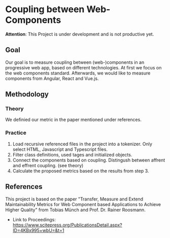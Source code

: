 # Coupling between Web-Components

**Attention**: This Project is under development and is not productive yet. 

## Goal
Our goal is to measure coupling between (web-)components in an progressive web app, based on different technologies. At first we focus on the web components standard. Afterwards, we would like to measure components from Angular, React and Vue.js. 

## Methodology

### Theory
We definied our metric in the paper mentioned under references. 


### Practice

1. Load recursive referenced files in the project into a tokenizer. Only select HTML, Javascript and Typescript files. 
2. Filter class definitions, used tages and initialized objects.
3. Connect the components based on coupling. Distingush between affrent and effrent coupling. (see theory)
4. Calculate the proposed metrics based on the results from step 3.

## References
This project is based on the paper "Transfer, Measure and Extend Maintainability Metrics for Web Component based Applications to Achieve Higher Quality" from Tobias Münch and Prof. Dr. Rainer Roosmann. 
- Link to Proceedings: https://www.scitepress.org/PublicationsDetail.aspx?ID=4KBx995+wbU=&t=1 